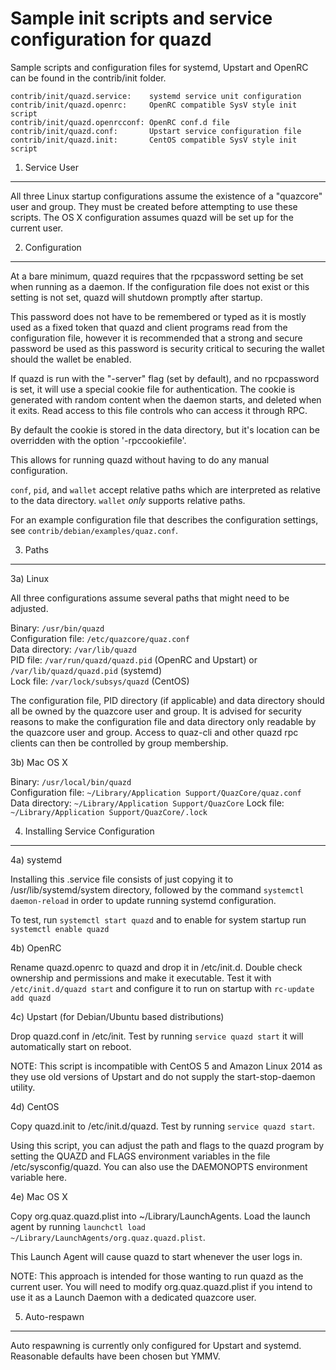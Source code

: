 Sample init scripts and service configuration for quazd
==========================================================

Sample scripts and configuration files for systemd, Upstart and OpenRC
can be found in the contrib/init folder.

    contrib/init/quazd.service:    systemd service unit configuration
    contrib/init/quazd.openrc:     OpenRC compatible SysV style init script
    contrib/init/quazd.openrcconf: OpenRC conf.d file
    contrib/init/quazd.conf:       Upstart service configuration file
    contrib/init/quazd.init:       CentOS compatible SysV style init script

1. Service User
---------------------------------

All three Linux startup configurations assume the existence of a "quazcore" user
and group.  They must be created before attempting to use these scripts.
The OS X configuration assumes quazd will be set up for the current user.

2. Configuration
---------------------------------

At a bare minimum, quazd requires that the rpcpassword setting be set
when running as a daemon.  If the configuration file does not exist or this
setting is not set, quazd will shutdown promptly after startup.

This password does not have to be remembered or typed as it is mostly used
as a fixed token that quazd and client programs read from the configuration
file, however it is recommended that a strong and secure password be used
as this password is security critical to securing the wallet should the
wallet be enabled.

If quazd is run with the "-server" flag (set by default), and no rpcpassword is set,
it will use a special cookie file for authentication. The cookie is generated with random
content when the daemon starts, and deleted when it exits. Read access to this file
controls who can access it through RPC.

By default the cookie is stored in the data directory, but it's location can be overridden
with the option '-rpccookiefile'.

This allows for running quazd without having to do any manual configuration.

`conf`, `pid`, and `wallet` accept relative paths which are interpreted as
relative to the data directory. `wallet` *only* supports relative paths.

For an example configuration file that describes the configuration settings,
see `contrib/debian/examples/quaz.conf`.

3. Paths
---------------------------------

3a) Linux

All three configurations assume several paths that might need to be adjusted.

Binary:              `/usr/bin/quazd`  
Configuration file:  `/etc/quazcore/quaz.conf`  
Data directory:      `/var/lib/quazd`  
PID file:            `/var/run/quazd/quazd.pid` (OpenRC and Upstart) or `/var/lib/quazd/quazd.pid` (systemd)  
Lock file:           `/var/lock/subsys/quazd` (CentOS)  

The configuration file, PID directory (if applicable) and data directory
should all be owned by the quazcore user and group.  It is advised for security
reasons to make the configuration file and data directory only readable by the
quazcore user and group.  Access to quaz-cli and other quazd rpc clients
can then be controlled by group membership.

3b) Mac OS X

Binary:              `/usr/local/bin/quazd`  
Configuration file:  `~/Library/Application Support/QuazCore/quaz.conf`  
Data directory:      `~/Library/Application Support/QuazCore`
Lock file:           `~/Library/Application Support/QuazCore/.lock`

4. Installing Service Configuration
-----------------------------------

4a) systemd

Installing this .service file consists of just copying it to
/usr/lib/systemd/system directory, followed by the command
`systemctl daemon-reload` in order to update running systemd configuration.

To test, run `systemctl start quazd` and to enable for system startup run
`systemctl enable quazd`

4b) OpenRC

Rename quazd.openrc to quazd and drop it in /etc/init.d.  Double
check ownership and permissions and make it executable.  Test it with
`/etc/init.d/quazd start` and configure it to run on startup with
`rc-update add quazd`

4c) Upstart (for Debian/Ubuntu based distributions)

Drop quazd.conf in /etc/init.  Test by running `service quazd start`
it will automatically start on reboot.

NOTE: This script is incompatible with CentOS 5 and Amazon Linux 2014 as they
use old versions of Upstart and do not supply the start-stop-daemon utility.

4d) CentOS

Copy quazd.init to /etc/init.d/quazd. Test by running `service quazd start`.

Using this script, you can adjust the path and flags to the quazd program by
setting the QUAZD and FLAGS environment variables in the file
/etc/sysconfig/quazd. You can also use the DAEMONOPTS environment variable here.

4e) Mac OS X

Copy org.quaz.quazd.plist into ~/Library/LaunchAgents. Load the launch agent by
running `launchctl load ~/Library/LaunchAgents/org.quaz.quazd.plist`.

This Launch Agent will cause quazd to start whenever the user logs in.

NOTE: This approach is intended for those wanting to run quazd as the current user.
You will need to modify org.quaz.quazd.plist if you intend to use it as a
Launch Daemon with a dedicated quazcore user.

5. Auto-respawn
-----------------------------------

Auto respawning is currently only configured for Upstart and systemd.
Reasonable defaults have been chosen but YMMV.
